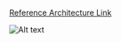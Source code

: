 

[Reference Architecture Link](https://learn.microsoft.com/en-us/azure/architecture/example-scenario/devops/automate-sentinel-integration)

![Alt text](https://learn.microsoft.com/en-us/azure/architecture/example-scenario/devops/media/automate-sentinel-architecture.svg#lightbox)
